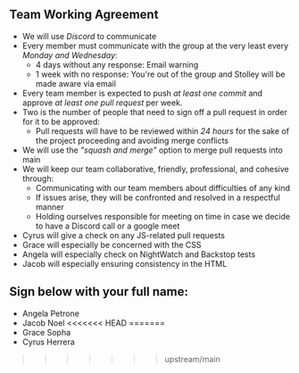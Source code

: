 ## Team Working Agreement
- We will use *Discord* to communicate
- Every member must communicate with the group at the very least every *Monday and Wednesday*:
  - 4 days without any response: Email warning
  - 1 week with no response: You're out of the group and Stolley will be made aware via email
- Every team member is expected to push *at least one commit* and approve *at least one pull request* per week.  
- Two is the number of people that need to sign off a pull request in order for it to be approved:
  - Pull requests will have to be reviewed within *24 hours* for the sake of the project proceeding and avoiding merge conflicts
- We will use the *"squash and merge"* option to merge pull requests into main
- We will keep our team collaborative, friendly, professional, and cohesive through:
  - Communicating with our team members about difficulties of any kind
  - If issues arise, they will be confronted and resolved in a respectful manner
  - Holding ourselves responsible for meeting on time in case we decide to have a Discord call or a google meet
- Cyrus will give a check on any JS-related pull requests
- Grace will especially be concerned with the CSS
- Angela will especially check on NightWatch and Backstop tests
- Jacob will especially ensuring consistency in the HTML

## Sign below with your full name:
- Angela Petrone
- Jacob Noel
<<<<<<< HEAD
=======
- Grace Sopha
- Cyrus Herrera
>>>>>>> upstream/main

